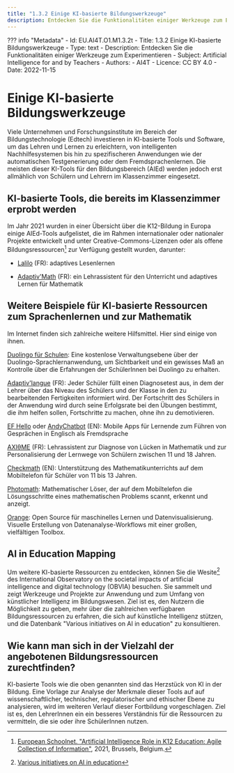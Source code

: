 ```yaml
---
title: "1.3.2 Einige KI-basierte Bildungswerkzeuge"
description: Entdecken Sie die Funktionalitäten einiger Werkzeuge zum Experimentieren
---
```

??? info "Metadata"
    - Id: EU.AI4T.O1.M1.3.2t
    - Title: 1.3.2 Einige KI-basierte Bildungswerkzeuge
    - Type: text
    - Description: Entdecken Sie die Funktionalitäten einiger Werkzeuge zum Experimentieren
    - Subject: Artificial Intelligence for and by Teachers
    - Authors:
        - AI4T 
    - Licence: CC BY 4.0
    - Date: 2022-11-15

# Einige KI-basierte Bildungswerkzeuge
Viele Unternehmen und Forschungsinstitute im Bereich der Bildungstechnologie (Edtech) investieren in KI-basierte Tools und Software, um das Lehren und Lernen zu erleichtern, von intelligenten Nachhilfesystemen bis hin zu spezifischeren Anwendungen wie der automatischen Testgenerierung oder dem Fremdsprachenlernen. Die meisten dieser KI-Tools für den Bildungsbereich (AIEd) werden jedoch erst allmählich von Schülern und Lehrern im Klassenzimmer eingesetzt.

## KI-basierte Tools, die bereits im Klassenzimmer erprobt werden

Im Jahr 2021 wurden in einer Übersicht über die K12-Bildung in Europa einige AIEd-Tools aufgelistet, die im Rahmen internationaler oder nationaler Projekte entwickelt und unter Creative-Commons-Lizenzen oder als offene Bildungsressourcen[^1] zur Verfügung gestellt wurden, darunter:

- [Lalilo](https://p2ia.lalilo.com/) (FR): adaptives Lesenlernen

- [Adaptiv'Math](https://www.adaptivmath.fr/) (FR): ein Lehrassistent für den Unterricht und adaptives Lernen für Mathematik

## Weitere Beispiele für KI-basierte Ressourcen zum Sprachenlernen und zur Mathematik
Im Internet finden sich zahlreiche weitere Hilfsmittel. Hier sind einige von ihnen.

[Duolingo für Schulen](https://schools.duolingo.com): Eine kostenlose Verwaltungsebene über der Duolingo-Sprachlernanwendung, um Sichtbarkeit und ein gewisses Maß an Kontrolle über die Erfahrungen der SchülerInnen bei Duolingo zu erhalten.

[Adaptiv'langue](https://specimen.adaptivlangue.evidenceb.com/) (FR): Jeder Schüler füllt einen Diagnosetest aus, in dem der Lehrer über das Niveau des Schülers und der Klasse in den zu bearbeitenden Fertigkeiten informiert wird. Der Fortschritt des Schülers in der Anwendung wird durch seine Erfolgsrate bei den Übungen bestimmt, die ihm helfen sollen, Fortschritte zu machen, ohne ihn zu demotivieren.

[EF Hello](https://www.hello.ef.com/) oder [AndyChatbot](https://andychatbot.com/) (EN): Mobile Apps für Lernende zum Führen von Gesprächen in Englisch als Fremdsprache

[AXIθME](https://axiome.ai/) (FR): Lehrassistent zur Diagnose von Lücken in Mathematik und zur Personalisierung der Lernwege von Schülern zwischen 11 und 18 Jahren.

[Checkmath](https://checkmath.com/) (EN): Unterstützung des Mathematikunterrichts auf dem Mobiltelefon für Schüler von 11 bis 13 Jahren.

[Photomath](https://photomath.com): Mathematischer Löser, der auf dem Mobiltelefon die Lösungsschritte eines mathematischen Problems scannt, erkennt und anzeigt.

[Orange](https://orangedatamining.com/): Open Source für maschinelles Lernen und Datenvisualisierung. Visuelle Erstellung von Datenanalyse-Workflows mit einer großen, vielfältigen Toolbox.

## AI in Education Mapping
Um weitere KI-basierte Ressourcen zu entdecken, können Sie die Wesite[^2] des International Observatory on the societal impacts of artificial intelligence and digital technology (OBVIA) besuchen. Sie sammelt und zeigt Werkzeuge und Projekte zur Anwendung und zum Umfang von künstlicher Intelligenz im Bildungswesen. Ziel ist es, den Nutzern die Möglichkeit zu geben, mehr über die zahlreichen verfügbaren Bildungsressourcen zu erfahren, die sich auf künstliche Intelligenz stützen, und die Datenbank "Various initiatives on AI in education" zu konsultieren.

## Wie kann man sich in der Vielzahl der angebotenen Bildungsressourcen zurechtfinden?
KI-basierte Tools wie die oben genannten sind das Herzstück von KI in der Bildung. Eine Vorlage zur Analyse der Merkmale dieser Tools auf
auf wissenschaftlicher, technischer, regulatorischer und ethischer Ebene zu analysieren, wird im weiteren Verlauf dieser Fortbildung vorgeschlagen. Ziel ist es, den LehrerInnen ein
ein besseres Verständnis für die Ressourcen zu vermitteln, die sie oder ihre SchülerInnen nutzen.

[^1]: [European Schoolnet. "Artificial Intelligence Role in K12 Education: Agile Collection of Information"](http://resetedu.eu/wp-content/uploads/2021/11/4.-LIDIJA-KRALJ-Group-Discussion.pdf), 2021, Brussels, Belgium.

[^2]: [Various initiatives on AI in education](https://cartographieia.ca/en)
